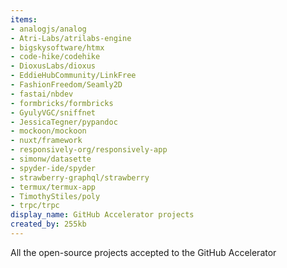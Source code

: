 ```yaml
---
items:
- analogjs/analog
- Atri-Labs/atrilabs-engine
- bigskysoftware/htmx
- code-hike/codehike
- DioxusLabs/dioxus
- EddieHubCommunity/LinkFree
- FashionFreedom/Seamly2D
- fastai/nbdev
- formbricks/formbricks
- GyulyVGC/sniffnet
- JessicaTegner/pypandoc
- mockoon/mockoon
- nuxt/framework
- responsively-org/responsively-app
- simonw/datasette
- spyder-ide/spyder
- strawberry-graphql/strawberry
- termux/termux-app
- TimothyStiles/poly
- trpc/trpc
display_name: GitHub Accelerator projects
created_by: 255kb
---
```

All the open-source projects accepted to the GitHub Accelerator
